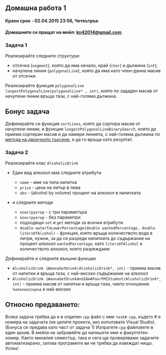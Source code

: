 ## Домашна работа 1

#### Краен срок - 02.04.2015 23:56, Четвътрък
#### Домашните се пращат на мейл: kn42014@gmail.com

### Задача 1
Реализирайте следните структури:
* отсечка (`segment`), която да има начало, край (`char`) и дължина (`int`);
* начупена линия (`polygonalLine`), която да има като член-данна масив от отсечки.

Реализирайте функция `polygonalLine longestPolygonalLine(polygonalLine* , int)`, която по зададен масив от начупени линии връща тази, с най-голяма дължина.

## Бонус задача
Дефинирайте си функция `sortLines`, която да сортира масив от начупени линии, и функция `longestPolygonalLineBinarySearch`, която да приема сортиран масив и да намери линията, с най-голяма дължина по [метода на двоичното търсене](http://en.wikipedia.org/wiki/Binary_search_algorithm), и да го връща като резултат.

### Задача 2
Реализирайте клас `AlcoholicDrink`

* Един вид алкохол има следните атрибути
  * `name` - име на типа напитка
  * `price` - цена на литър в лева
  * `abv` - (alcohol by volume) процент на алкохол в напитката

* и следните методи
  * `конструктор` - с три параметъра
  * `конструктор` - без параметри
  *  подходящи `set` и `get` методи за всички атрибути
  * `double waterToLowerPercentage(double wantedPercentage, double litersOfAlcohol)` - функция, която връща количеството вода в литри, нужни, за да се разреди напитката до съдържание на процент алкохол `wantedPercentage`, като `litersOfAlcohol` e количеството алкохол, което разреждаме

Дефинирайте и следните външни функции
* `AlcoholicDrink iWannaGetDrunk(AlcoholicDrink*, int)` - приема масив от напитки и връща тази, с най-високо съдържание на алкохол
* `AlcoholicDrink iWannaGetDrunkAndIAmAPoorFMIStudent(AlcoholicDrink*, int)` - приема масив от напитки и връща тази, чието отношение `%алкохол/цена` е най-високо

## Относно предаването:
Всяка задача трябва да е в отделен `cpp` файл с име `task#.cpp`, където # е номера на задачата (не целите проекти, ако използвате Visual Studio). (Бонуса се предава като част от задача 1) Изпратете `cpp` файловете в един архив. В мейла не забравяйте да напишете име и факултетен номер. Както миналия семестър, така и сега ще проверяваме задачите автоматизирано, затова програмите ви не трябва да извеждат нищо. Успех!
